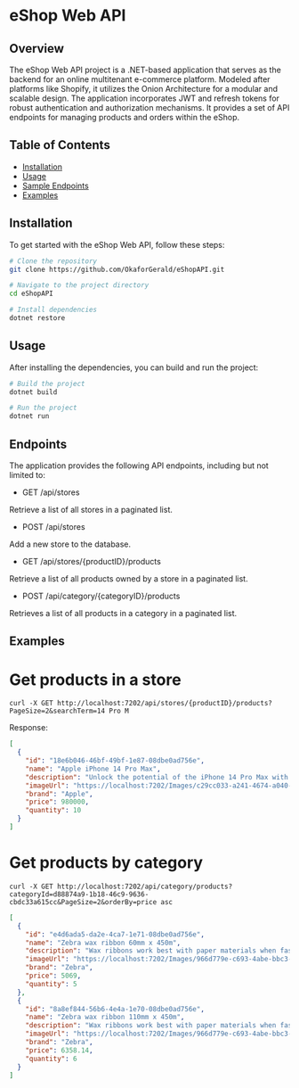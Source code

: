 # eShop Web API

## Overview

The eShop Web API project is a .NET-based application that serves as the backend for an online multitenant e-commerce platform. Modeled after platforms like Shopify, it utilizes the Onion Architecture for a modular and scalable design. The application incorporates JWT and refresh tokens for robust authentication and authorization mechanisms. It provides a set of API endpoints for managing products and orders within the eShop.

## Table of Contents

- [Installation](#Installation)
- [Usage](#usage)
- [Sample Endpoints](#endpoints)
- [Examples](#examples)

## Installation

To get started with the eShop Web API, follow these steps:

```bash
# Clone the repository
git clone https://github.com/OkaforGerald/eShopAPI.git

# Navigate to the project directory
cd eShopAPI

# Install dependencies
dotnet restore
```
## Usage

After installing the dependencies, you can build and run the project:

```bash
# Build the project
dotnet build

# Run the project
dotnet run
```
## Endpoints

The application provides the following API endpoints, including but not limited to:

- GET /api/stores

Retrieve a list of all stores in a paginated list.
- POST /api/stores

Add a new store to the database.
- GET /api/stores/{productID}/products

Retrieve a list of all products owned by a store in a paginated list.
- POST /api/category/{categoryID}/products

Retrieves a list of all products in a category in a paginated list.

## Examples

# Get products in a store

```curl
curl -X GET http://localhost:7202/api/stores/{productID}/products?PageSize=2&searchTerm=14 Pro M
```
Response:

```json
[
  {
    "id": "18e6b046-46bf-49bf-1e87-08dbe0ad756e",
    "name": "Apple iPhone 14 Pro Max",
    "description": "Unlock the potential of the iPhone 14 Pro Max with our powerful API. Seamlessly integrate the advanced Pro-Grade camera system, ProMotion display, and lightning-fast A16 Bionic chip into your applications. Access 5G connectivity, Face ID, and MagSafe technology for a truly immersive and secure user experience. Elevate your app's performance with iOS 16 compatibility and tap into the future of mobile innovation. Experience the API that empowers your app to harness the full capabilities of the iPhone 14 Pro Max.",
    "imageUrl": "https://localhost:7202/Images/c29cc033-a241-4674-a040-e51c0cc71873/iPhone 14 Pro Max.jpg",
    "brand": "Apple",
    "price": 980000,
    "quantity": 10
  }
]

```

# Get products by category

```curl
curl -X GET http://localhost:7202/api/category/products?categoryId=d88874a9-1b18-46c9-9636-cbdc33a615cc&PageSize=2&orderBy=price asc
```
```json
[
  {
    "id": "e4d6ada5-da2e-4ca7-1e71-08dbe0ad756e",
    "name": "Zebra wax ribbon 60mm x 450m",
    "description": "Wax ribbons work best with paper materials when fast print speeds are required, and in applications with little to no exposure to chemicals or abrasion. Ideal for general purpose labeling, shelf labels, shipping and receiving, inventory tracking, warehousing, or retail tags and labels Suitable for printing on most uncoated and coated paper labels and tags Good print quality at speeds up to 254mm/sec (10ips) and 152mm/sec (6ips) for rotated barcodes",
    "imageUrl": "https://localhost:7202/Images/966d779e-c693-4abe-bbc3-325ecc71b48d/Zebra wax ribbon 60mm x 450m.jpg",
    "brand": "Zebra",
    "price": 5069,
    "quantity": 5
  },
  {
    "id": "8a8ef844-56b6-4e4a-1e70-08dbe0ad756e",
    "name": "Zebra wax ribbon 110mm x 450m",
    "description": "Wax ribbons work best with paper materials when fast print speeds are required, and in applications with little to no exposure to chemicals or abrasion. Ideal for general purpose labeling, shelf labels, shipping and receiving, inventory tracking, warehousing, or retail tags and labels Suitable for printing on most uncoated and coated paper labels and tags Good print quality at speeds up to 254mm/sec (10ips) and 152mm/sec (6ips) for rotated barcodes",
    "imageUrl": "https://localhost:7202/Images/966d779e-c693-4abe-bbc3-325ecc71b48d/Zebra wax ribbon 110mm x 450m.jpg",
    "brand": "Zebra",
    "price": 6358.14,
    "quantity": 6
  }
]
```



